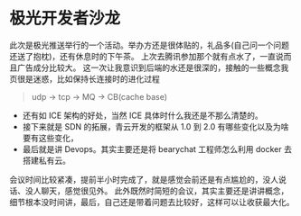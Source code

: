 # 极光开发者沙龙

此次是极光推送举行的一个活动。举办方还是很体贴的，礼品多(自己问一个问题还送了抱枕)，还有休息时的下午茶。
上次去腾讯参加那个就有点水了，一直说而且广告成分比较大。
这一次让我意识到后端的水还是很深的，接触的一些概念我页很是迷惑，比如保持长连接时的进化过程
> udp -> tcp -> MQ -> CB(cache base)

* 还有如 ICE 架构的好处，当然 ICE 具体时什么我还是不那么清楚的。
* 接下来就是 SDN 的拓展，青云开发的框架从 1.0 到 2.0 有哪些变化以及为啥要有这些变化，
* 最后就是讲 Devops。其实主要还是将 bearychat 工程师怎么利用 docker 去搭建私有云。

会议时间比较紧凑，提前半小时完成了，就是感觉会前还是有点尴尬的，没人说话、没人聊天，感觉很见外。
此外既然时简短的会议，其实主要还是讲讲概念，细节根本没时间讲，最后，自己还是带着问题去比较好，这样可以让收获最大化。
